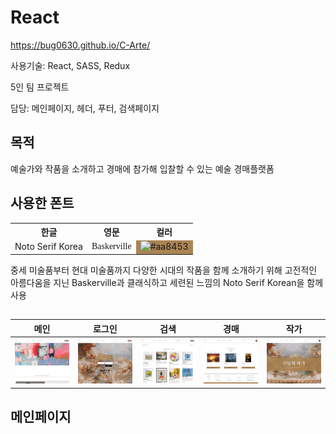 # React

https://bug0630.github.io/C-Arte/

사용기술: React, SASS, Redux

5인 팀 프로젝트

담당: 메인페이지, 헤더, 푸터, 검색페이지

## 목적

예술가와 작품을 소개하고 경매에 참가해 입찰할 수 있는 예술 경매플랫폼


## 사용한 폰트

<table>
  <tr>
    <th>한글</th>
    <th>영문</th>
    <th>컬러</th>
  </tr>
  <tr>
    <td>Noto Serif Korea</td>
    <td style="font-family: 'Baskerville', serif;">Baskerville</td>
    <td style="background-color: #aa8453;">
      <img src="https://via.placeholder.com/150/aa8453/FFFFFF?text=%23aa8453" width="100" height="100" alt="#aa8453">
    </td>
  </tr>
</table>

중세 미술품부터 현대 미술품까지 다양한 시대의 작품을 함께 소개하기 위해 고전적인 아름다움을 지닌 Baskerville과 클래식하고 세련된 느낌의 Noto Serif Korean을 함께 사용
##


| 메인 | 로그인 | 검색 | 경매 | 작가 | 
|---|---|---| ---|---|
| <img src="git img/1201/screencapture-bug0630-github-io-C-Arte-2024-06-25-17_28_35.png" width="400"> | <img src="git img/1201/screencapture-bug0630-github-io-C-Arte-2024-06-25-17_21_10 (1).png" width="400"> | <img src="git img/1201/screencapture-bug0630-github-io-C-Arte-2024-06-25-17_31_54.png" width="400"> | <img src="git img/1201/screencapture-bug0630-github-io-C-Arte-2024-06-25-17_33_36.png" width="400"> |<img src="git img/1201/screencapture-bug0630-github-io-C-Arte-2024-06-25-17_36_51.png" width="400">|

## 메인페이지

